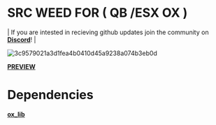 # SRC WEED FOR ( QB /ESX OX )

| If you are intested in recieving github updates join the community on **[Discord](https://discord.gg/tebex)**! |

![3c9579021a3d1fea4b0410d45a9238a074b3eb0d](https://github.com/dollar-src/src-weed/assets/78104813/3739ba77-b704-431a-a28e-eba4d97ff8ce)



**[PREVIEW](https://youtu.be/rm_Vq2tQSeI)**


# Dependencies

**[ox_lib](https://github.com/overextended/ox_lib)**


